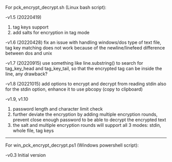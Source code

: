 For pck_encrypt_decrypt.sh (Linux bash script):

-v1.5 (20220419)
1) tag keys support
2) add salts for encryption in tag mode

-v1.6 (20220428)
fix an issue with handling windows/dos type of text file, tag key matching does not work because of the
 newline/linefeed difference between dos and unix

-v1.7 (20220915)
use something like line.substring() to search for tag_key_head and tag_key_tail, so that the encrypted tag can be inside the line, any drawback?

-v1.8  (20221015)
add options to encrypt and decrypt from reading stdin
also for the stdin option, enhance it to use pbcopy (copy to clipboard)

-v1.9, v1.10
1) password length and character limit check
2) further deviate the encryption by adding multiple encryption rounds, prevent close enough password to be able to decrypt the encrypted text
3) the salt and multiple encryption rounds will support all 3 modes: stdin, whole file, tag keys


---------------------------------------
For win_pck_encrypt_decrypt.ps1 (Windows powershell script):

-v0.3
Initial version